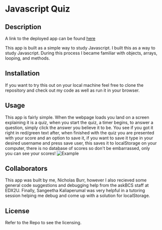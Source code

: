 # Javascript Quiz

## Description
A link to the deployed app can be found [here](https://itsmenickfromschool.github.io/fourBootQuiz/)

This app is built as a simple way to study Javascript.  I built this as a way to study Javascript. During this process I became familiar with objects, arrays, looping, and methods.

## Installation

If you want to try this out on your local machine feel free to clone the repository and check out my code as well as run it in your browser. 

## Usage

This app is fairly simple. When the webpage loads you land on a screen explaining it is a quiz, when you start the quiz, a timer begins, to answer a question, simply click the answer you believe it to be. You see if you got it right in red/green text after, when finished with the quiz you are presented with your score and an option to save it, if you want to save it type in your desired username and press save user, this saves it to localStorage on your computer, there is no database of scores so don't be embarrassed, only you can see your scores!
![Example](./images/example.jpg)

## Collaborators

This app was built by me, Nicholas Burr, however I also recieved some general code suggestions and debugging help from the askBCS staff at EDX2U. Finally, Sangeetha Kaliaperumal was very helpful in a tutoring session helping me debug and come up with a solution for localStorage. 

## License

Refer to the Repo to see the licensing.
